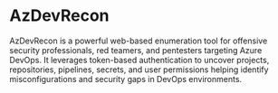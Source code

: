 # AzDevRecon
AzDevRecon is a powerful web-based enumeration tool for offensive security professionals, red teamers, and pentesters targeting Azure DevOps. It leverages token-based authentication to uncover projects, repositories, pipelines, secrets, and user permissions helping identify misconfigurations and security gaps in DevOps environments. 
